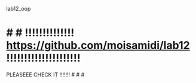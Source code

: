  lab12_oop
 # # #  !!!!!!!!!!!!!! https://github.com/moisamidi/lab12 !!!!!!!!!!!!!!!!!!!!!
PLEASEEE CHECK IT !!!!!!! # # # 

